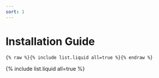 ```yaml
---
sort: 1
---
```


# Installation Guide

```
{% raw %}{% include list.liquid all=true %}{% endraw %}
```

{% include list.liquid all=true %}
